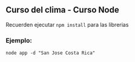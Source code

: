 ## Curso del clima - Curso Node

Recuerden ejecutar ```npm install``` para las librerias

### Ejemplo:
```
node app -d "San Jose Costa Rica"
```

